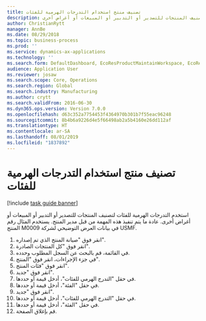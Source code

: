 ```yaml
---
title: تصنيف منتج استخدام التدرجات الهرمية للفئات
description: استخدم التدرجات الهرمية للفئات لتصنيف المنتجات للتصدير أو التدبير أو المبيعات أو أغراض أخرى.
author: ChristianRytt
manager: AnnBe
ms.date: 08/29/2018
ms.topic: business-process
ms.prod: ''
ms.service: dynamics-ax-applications
ms.technology: ''
ms.search.form: DefaultDashboard, EcoResProductMaintainWorkspace, EcoResProductOpenCasesFormPart, EcoResProductDetailsExtended, EcoResProductCategory, EcoResCategorySingleLookup
audience: Application User
ms.reviewer: josaw
ms.search.scope: Core, Operations
ms.search.region: Global
ms.search.industry: Manufacturing
ms.author: crytt
ms.search.validFrom: 2016-06-30
ms.dyn365.ops.version: Version 7.0.0
ms.openlocfilehash: d63c352a7754453f4364970b301b7f55eac96248
ms.sourcegitcommit: 8b4b6a9226d4e5f66498ab2a5b4160e26dd112af
ms.translationtype: HT
ms.contentlocale: ar-SA
ms.lasthandoff: 08/01/2019
ms.locfileid: "1837892"
---
```

# <a name="classify-a-product-using-category-hierarchies"></a>تصنيف منتج استخدام التدرجات الهرمية للفئات

[!include [task guide banner](../../includes/task-guide-banner.md)]

استخدم التدرجات الهرمية للفئات لتصنيف المنتجات للتصدير أو التدبير أو المبيعات أو أغراض أخرى. عادة ما يتم تنفيذ هذه المهمة من قبل مدير المنتج. يستخدم المثال رقم المنتج M0009 في بيانات العرض التوضيحي لشركة USMF.‬

1. انقر فوق "صيانة المنتج الذي تم إصداره".
2. انقر فوق "كل المنتجات الصادرة".
3. في القائمة، قم بالبحث عن السجل المطلوب وحدده.
4. في جزء الإجراءات، انقر فوق "المنتج".
5. انقر فوق "فئات المنتج".
6. انقر فوق "جديد".
7. في حقل "‏‫التدرج الهرمي للفئات‬"، أدخل قيمة أو حددها.
8. في حقل "الفئة"، أدخل قيمة أو حددها.
9. انقر فوق "جديد".
10. في حقل "‏‫التدرج الهرمي للفئات‬"، أدخل قيمة أو حددها.
11. في حقل "الفئة"، أدخل قيمة أو حددها.
12. قم بإغلاق الصفحة.

